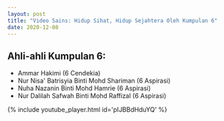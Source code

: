 ```yaml
---
layout: post
title: "Video Sains: Hidup Sihat, Hidup Sejahtera Oleh Kumpulan 6"
date: 2020-12-08
---
```

## Ahli-ahli Kumpulan 6:
* Ammar Hakimi (6 Cendekia)
* Nur Nisa' Batrisyia Binti Mohd Shariman (6 Aspirasi)
* Nuha Nazanin Binti Mohd Hamrie (6 Aspirasi)
* Nur Dalilah Safwah Binti Mohd Raffizal (6 Aspirasi)

{% include youtube_player.html id='pIJBBdHduYQ' %}
